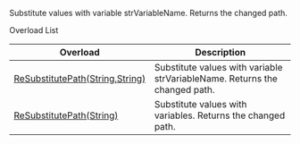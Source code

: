 Substitute values with variable strVariableName. Returns the changed path.

Overload List

| Overload | Description |
| --- | --- |
| [ReSubstitutePath(String,String)](Eplan.EplApi.Baseu~Eplan.EplApi.Base.PathMap~ReSubstitutePath(String,String).html) | Substitute values with variable strVariableName. Returns the changed path. |
| [ReSubstitutePath(String)](Eplan.EplApi.Baseu~Eplan.EplApi.Base.PathMap~ReSubstitutePath(String).html) | Substitute values with variables. Returns the changed path. |

